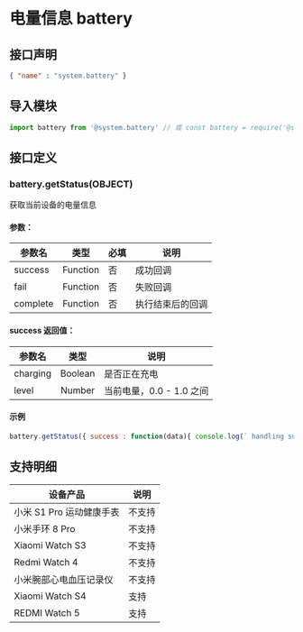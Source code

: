<!-- 源地址: https://iot.mi.com/vela/quickapp/zh/features/system/battery.html -->

# 电量信息 battery

## 接口声明
```json
{ "name" : "system.battery" }
```

## 导入模块
```javascript
import battery from '@system.battery' // 或 const battery = require('@system.battery')
```

## 接口定义

### battery.getStatus(OBJECT)

获取当前设备的电量信息

#### 参数：

参数名 | 类型 | 必填 | 说明  
---|:---:|---|---  
success | Function | 否 | 成功回调  
fail | Function | 否 | 失败回调  
complete | Function | 否 | 执行结束后的回调  
  
#### success 返回值：

参数名 | 类型 | 说明  
---|:---:|---  
charging | Boolean | 是否正在充电  
level | Number | 当前电量，0.0 - 1.0 之间  
  
#### 示例
```javascript
battery.getStatus({ success : function(data){ console.log(` handling success: ${ data.level } `)} , fail : function(data , code){ console.log(` handling fail, code = ${ code } `)} })
```

## 支持明细

设备产品 | 说明  
---|---  
小米 S1 Pro 运动健康手表 | 不支持  
小米手环 8 Pro | 不支持  
Xiaomi Watch S3 | 不支持  
Redmi Watch 4 | 不支持  
小米腕部心电血压记录仪 | 不支持  
Xiaomi Watch S4 | 支持  
REDMI Watch 5 | 支持
